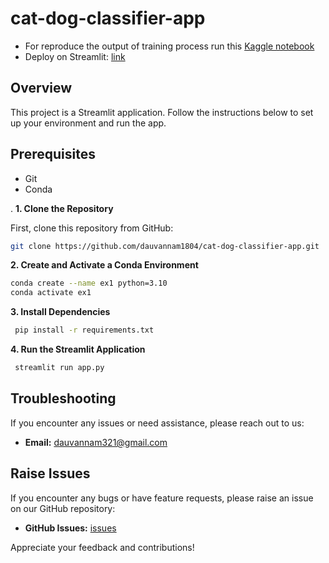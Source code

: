 # cat-dog-classifier-app
  
   - For reproduce the output of training process run this [Kaggle notebook](https://www.kaggle.com/code/namuvn/gos-classify-dog-and-cat-images)
   - Deploy on Streamlit: [link](https://cat-dog-classifier-app-khq9wdzwh2bx5rezvs9nga.streamlit.app/)

## Overview

This project is a Streamlit application. Follow the instructions below to set up your environment and run the app.

## Prerequisites

- Git
- Conda

. **1. Clone the Repository**

   First, clone this repository from GitHub:

   ```bash
   git clone https://github.com/dauvannam1804/cat-dog-classifier-app.git
```


  **2. Create and Activate a Conda Environment**

   ```bash
   conda create --name ex1 python=3.10
   conda activate ex1
```

  **3. Install Dependencies**
  ```bash
   pip install -r requirements.txt
```

  **4. Run the Streamlit Application**
  ```bash
   streamlit run app.py
```

## Troubleshooting
If you encounter any issues or need assistance, please reach out to us:
- **Email:** dauvannam321@gmail.com

## Raise Issues
If you encounter any bugs or have feature requests, please raise an issue on our GitHub repository:

- **GitHub Issues:** [issues](https://github.com/dauvannam1804/cat-dog-classifier-app/issues)

Appreciate your feedback and contributions!
